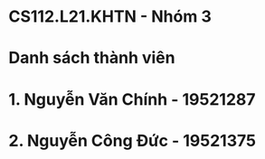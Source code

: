 #  CS112.L21.KHTN - Nhóm 3

#  Danh sách thành viên
#    1. Nguyễn Văn Chính - 19521287
#    2. Nguyễn Công Đức - 19521375
